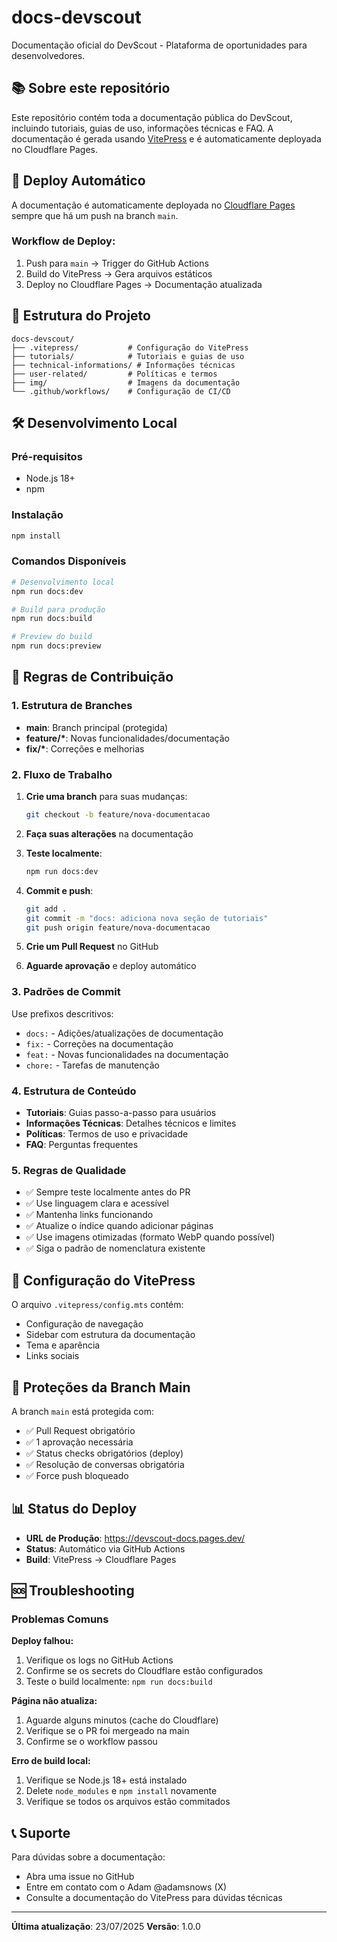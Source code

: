 # docs-devscout

Documentação oficial do DevScout - Plataforma de oportunidades para desenvolvedores.

## 📚 Sobre este repositório

Este repositório contém toda a documentação pública do DevScout, incluindo tutoriais, guias de uso, informações técnicas e FAQ. A documentação é gerada usando [VitePress](https://vitepress.dev/) e é automaticamente deployada no Cloudflare Pages.

## 🚀 Deploy Automático

A documentação é automaticamente deployada no [Cloudflare Pages](https://docs.devscout.app/) sempre que há um push na branch `main`.

### Workflow de Deploy:

1. Push para `main` → Trigger do GitHub Actions
2. Build do VitePress → Gera arquivos estáticos
3. Deploy no Cloudflare Pages → Documentação atualizada

## 📁 Estrutura do Projeto

```
docs-devscout/
├── .vitepress/           # Configuração do VitePress
├── tutorials/            # Tutoriais e guias de uso
├── technical-informations/ # Informações técnicas
├── user-related/         # Políticas e termos
├── img/                  # Imagens da documentação
└── .github/workflows/    # Configuração de CI/CD
```

## 🛠️ Desenvolvimento Local

### Pré-requisitos

-   Node.js 18+
-   npm

### Instalação

```bash
npm install
```

### Comandos Disponíveis

```bash
# Desenvolvimento local
npm run docs:dev

# Build para produção
npm run docs:build

# Preview do build
npm run docs:preview
```

## 📝 Regras de Contribuição

### 1. Estrutura de Branches

-   **main**: Branch principal (protegida)
-   **feature/\***: Novas funcionalidades/documentação
-   **fix/\***: Correções e melhorias

### 2. Fluxo de Trabalho

1. **Crie uma branch** para suas mudanças:

    ```bash
    git checkout -b feature/nova-documentacao
    ```

2. **Faça suas alterações** na documentação

3. **Teste localmente**:

    ```bash
    npm run docs:dev
    ```

4. **Commit e push**:

    ```bash
    git add .
    git commit -m "docs: adiciona nova seção de tutoriais"
    git push origin feature/nova-documentacao
    ```

5. **Crie um Pull Request** no GitHub

6. **Aguarde aprovação** e deploy automático

### 3. Padrões de Commit

Use prefixos descritivos:

-   `docs:` - Adições/atualizações de documentação
-   `fix:` - Correções na documentação
-   `feat:` - Novas funcionalidades na documentação
-   `chore:` - Tarefas de manutenção

### 4. Estrutura de Conteúdo

-   **Tutoriais**: Guias passo-a-passo para usuários
-   **Informações Técnicas**: Detalhes técnicos e limites
-   **Políticas**: Termos de uso e privacidade
-   **FAQ**: Perguntas frequentes

### 5. Regras de Qualidade

-   ✅ Sempre teste localmente antes do PR
-   ✅ Use linguagem clara e acessível
-   ✅ Mantenha links funcionando
-   ✅ Atualize o índice quando adicionar páginas
-   ✅ Use imagens otimizadas (formato WebP quando possível)
-   ✅ Siga o padrão de nomenclatura existente

## 🔧 Configuração do VitePress

O arquivo `.vitepress/config.mts` contém:

-   Configuração de navegação
-   Sidebar com estrutura da documentação
-   Tema e aparência
-   Links sociais

## 🚨 Proteções da Branch Main

A branch `main` está protegida com:

-   ✅ Pull Request obrigatório
-   ✅ 1 aprovação necessária
-   ✅ Status checks obrigatórios (deploy)
-   ✅ Resolução de conversas obrigatória
-   ✅ Force push bloqueado

## 📊 Status do Deploy

-   **URL de Produção**: https://devscout-docs.pages.dev/
-   **Status**: Automático via GitHub Actions
-   **Build**: VitePress → Cloudflare Pages

## 🆘 Troubleshooting

### Problemas Comuns

**Deploy falhou:**

1. Verifique os logs no GitHub Actions
2. Confirme se os secrets do Cloudflare estão configurados
3. Teste o build localmente: `npm run docs:build`

**Página não atualiza:**

1. Aguarde alguns minutos (cache do Cloudflare)
2. Verifique se o PR foi mergeado na main
3. Confirme se o workflow passou

**Erro de build local:**

1. Verifique se Node.js 18+ está instalado
2. Delete `node_modules` e `npm install` novamente
3. Verifique se todos os arquivos estão commitados

## 📞 Suporte

Para dúvidas sobre a documentação:

-   Abra uma issue no GitHub
-   Entre em contato com o Adam @adamsnows (X)
-   Consulte a documentação do VitePress para dúvidas técnicas

---

**Última atualização**: 23/07/2025
**Versão**: 1.0.0
